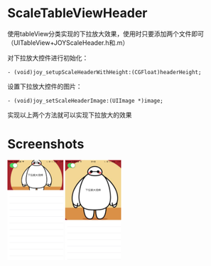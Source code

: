 # ScaleTableViewHeader
使用tableView分类实现的下拉放大效果，使用时只要添加两个文件即可（UITableView+JOYScaleHeader.h和.m）

对下拉放大控件进行初始化：
```
- (void)joy_setupScaleHeaderWithHeight:(CGFloat)headerHeight;
```
设置下拉放大控件的图片：
```
- (void)joy_setScaleHeaderImage:(UIImage *)image;  
```
实现以上两个方法就可以实现下拉放大的效果

# Screenshots
<img src="https://github.com/sweetday/ScaleTableViewHeader/blob/master/Screenshots/normal.PNG" width="25%" height="25%" />      <img src="https://github.com/sweetday/ScaleTableViewHeader/blob/master/Screenshots/scale.PNG" width="25%" height="25%" />
